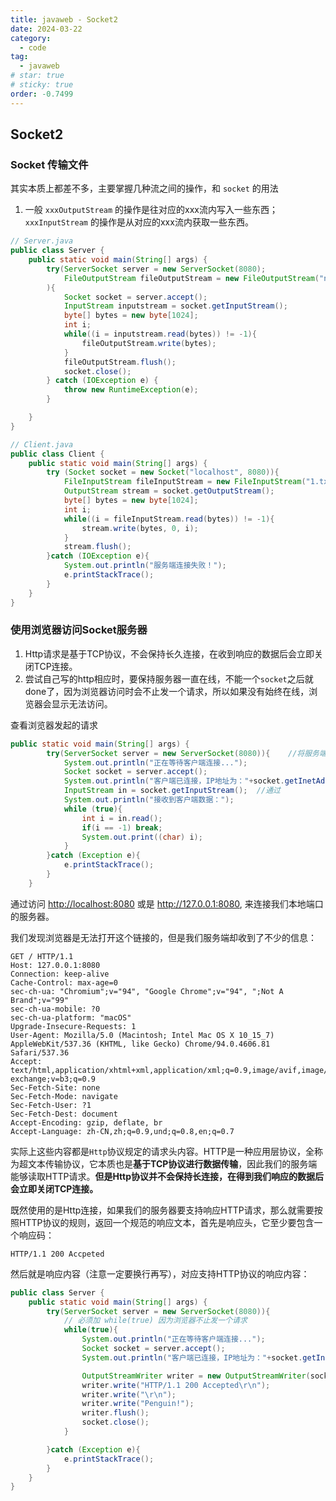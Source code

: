 ```yaml
---
title: javaweb - Socket2
date: 2024-03-22
category:
  - code
tag:
  - javaweb
# star: true
# sticky: true
order: -0.7499
---
```


## Socket2

### Socket 传输文件

其实本质上都差不多，主要掌握几种流之间的操作，和 `socket` 的用法

1. 一般 `xxxOutputStream` 的操作是往对应的xxx流内写入一些东西；`xxxInputStream` 的操作是从对应的xxx流内获取一些东西。

```java
// Server.java
public class Server {
    public static void main(String[] args) {
        try(ServerSocket server = new ServerSocket(8080);
            FileOutputStream fileOutputStream = new FileOutputStream("net/data.txt");
        ){
            Socket socket = server.accept();
            InputStream inputstream = socket.getInputStream();
            byte[] bytes = new byte[1024];
            int i;
            while((i = inputstream.read(bytes)) != -1){
                fileOutputStream.write(bytes);
            }
            fileOutputStream.flush();
            socket.close();
        } catch (IOException e) {
            throw new RuntimeException(e);
        }

    }
}
```

```java
// Client.java
public class Client {
    public static void main(String[] args) {
        try (Socket socket = new Socket("localhost", 8080)){
            FileInputStream fileInputStream = new FileInputStream("1.txt");
            OutputStream stream = socket.getOutputStream();
            byte[] bytes = new byte[1024];
            int i;
            while((i = fileInputStream.read(bytes)) != -1){
                stream.write(bytes, 0, i);
            }
            stream.flush();
        }catch (IOException e){
            System.out.println("服务端连接失败！");
            e.printStackTrace();
        }
    }
}
```

### 使用浏览器访问Socket服务器

1. Http请求是基于TCP协议，不会保持长久连接，在收到响应的数据后会立即关闭TCP连接。
2. 尝试自己写的http相应时，要保持服务器一直在线，不能一个`socket`之后就done了，因为浏览器访问时会不止发一个请求，所以如果没有始终在线，浏览器会显示无法访问。

查看浏览器发起的请求

```java
public static void main(String[] args) {
        try(ServerSocket server = new ServerSocket(8080)){    //将服务端创建在端口8080上
            System.out.println("正在等待客户端连接...");
            Socket socket = server.accept();
            System.out.println("客户端已连接，IP地址为："+socket.getInetAddress().getHostAddress());
            InputStream in = socket.getInputStream();  //通过
            System.out.println("接收到客户端数据：");
            while (true){
                int i = in.read();
                if(i == -1) break;
                System.out.print((char) i);
            }
        }catch (Exception e){
            e.printStackTrace();
        }
    }
```

通过访问 <http://localhost:8080> 或是 <http://127.0.0.1:8080>, 来连接我们本地端口的服务器。

我们发现浏览器是无法打开这个链接的，但是我们服务端却收到了不少的信息：

```http
GET / HTTP/1.1
Host: 127.0.0.1:8080
Connection: keep-alive
Cache-Control: max-age=0
sec-ch-ua: "Chromium";v="94", "Google Chrome";v="94", ";Not A Brand";v="99"
sec-ch-ua-mobile: ?0
sec-ch-ua-platform: "macOS"
Upgrade-Insecure-Requests: 1
User-Agent: Mozilla/5.0 (Macintosh; Intel Mac OS X 10_15_7) AppleWebKit/537.36 (KHTML, like Gecko) Chrome/94.0.4606.81 Safari/537.36
Accept: text/html,application/xhtml+xml,application/xml;q=0.9,image/avif,image/webp,image/apng,*/*;q=0.8,application/signed-exchange;v=b3;q=0.9
Sec-Fetch-Site: none
Sec-Fetch-Mode: navigate
Sec-Fetch-User: ?1
Sec-Fetch-Dest: document
Accept-Encoding: gzip, deflate, br
Accept-Language: zh-CN,zh;q=0.9,und;q=0.8,en;q=0.7
```

实际上这些内容都是`Http`协议规定的请求头内容。HTTP是一种应用层协议，全称为超文本传输协议，它本质也是**基于TCP协议进行数据传输**，因此我们的服务端能够读取HTTP请求。**但是Http协议并不会保持长连接，在得到我们响应的数据后会立即关闭TCP连接。**

既然使用的是Http连接，如果我们的服务器要支持响应HTTP请求，那么就需要按照HTTP协议的规则，返回一个规范的响应文本，首先是响应头，它至少要包含一个响应码：

```http
HTTP/1.1 200 Accpeted
```

然后就是响应内容（注意一定要换行再写），对应支持HTTP协议的响应内容：

```java
public class Server {
    public static void main(String[] args) {
        try(ServerSocket server = new ServerSocket(8080)){
            // 必须加 while(true) 因为浏览器不止发一个请求
            while(true){
                System.out.println("正在等待客户端连接...");
                Socket socket = server.accept();
                System.out.println("客户端已连接，IP地址为："+socket.getInetAddress().getHostAddress());

                OutputStreamWriter writer = new OutputStreamWriter(socket.getOutputStream());
                writer.write("HTTP/1.1 200 Accepted\r\n");
                writer.write("\r\n");
                writer.write("Penguin!");
                writer.flush();
                socket.close();
            }

        }catch (Exception e){
            e.printStackTrace();
        }
    }
}
```